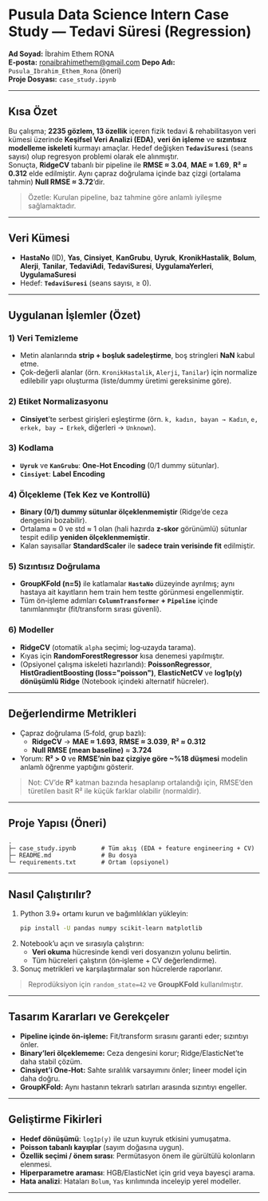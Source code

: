 # Pusula Data Science Intern Case Study — Tedavi Süresi (Regression)

**Ad Soyad:** İbrahim Ethem RONA  
**E‑posta:** ronaibrahimethem@gmail.com
**Depo Adı:** `Pusula_Ibrahim_Ethem_Rona` (öneri)  
**Proje Dosyası:** `case_study.ipynb`

---

## Kısa Özet
Bu çalışma; **2235 gözlem, 13 özellik** içeren fizik tedavi & rehabilitasyon veri kümesi üzerinde **Keşifsel Veri Analizi (EDA)**, **veri ön işleme** ve **sızıntısız modelleme iskeleti** kurmayı amaçlar. Hedef değişken **`TedaviSuresi`** (seans sayısı) olup regresyon problemi olarak ele alınmıştır.  
Sonuçta, **RidgeCV** tabanlı bir pipeline ile **RMSE ≈ 3.04**, **MAE ≈ 1.69**, **R² ≈ 0.312** elde edilmiştir. Aynı çapraz doğrulama içinde baz çizgi (ortalama tahmin) **Null RMSE ≈ 3.72**’dir.

> Özetle: Kurulan pipeline, baz tahmine göre anlamlı iyileşme sağlamaktadır.

---

## Veri Kümesi
- **HastaNo** (ID), **Yas**, **Cinsiyet**, **KanGrubu**, **Uyruk**, **KronikHastalik**, **Bolum**, **Alerji**, **Tanilar**, **TedaviAdi**, **TedaviSuresi**, **UygulamaYerleri**, **UygulamaSuresi**  
- Hedef: **`TedaviSuresi`** (seans sayısı, ≥ 0).

---

## Uygulanan İşlemler (Özet)
### 1) Veri Temizleme
- Metin alanlarında **strip + boşluk sadeleştirme**, boş stringleri **NaN** kabul etme.
- Çok-değerli alanlar (örn. `KronikHastalik`, `Alerji`, `Tanilar`) için normalize edilebilir yapı oluşturma (liste/dummy üretimi gereksinime göre).

### 2) Etiket Normalizasyonu
- **Cinsiyet**’te serbest girişleri eşleştirme (örn. `k, kadın, bayan → Kadın`, `e, erkek, bay → Erkek`, diğerleri → `Unknown`).

### 3) Kodlama
- **`Uyruk`** ve **`KanGrubu`**: **One-Hot Encoding** (0/1 dummy sütunlar).  
- **`Cinsiyet`**: **Label Encoding**

### 4) Ölçekleme (Tek Kez ve Kontrollü)
- **Binary (0/1) dummy sütunlar ölçeklenmemiştir** (Ridge’de ceza dengesini bozabilir).
- Ortalama ≈ 0 ve std ≈ 1 olan (hali hazırda **z‑skor** görünümlü) sütunlar tespit edilip **yeniden ölçeklenmemiştir**.
- Kalan sayısallar **StandardScaler** ile **sadece train verisinde fit** edilmiştir.

### 5) Sızıntısız Doğrulama
- **GroupKFold (n=5)** ile katlamalar **`HastaNo`** düzeyinde ayrılmış; aynı hastaya ait kayıtların hem train hem testte görünmesi engellenmiştir.
- Tüm ön‑işleme adımları **`ColumnTransformer` + `Pipeline`** içinde tanımlanmıştır (fit/transform sırası güvenli).

### 6) Modeller
- **RidgeCV** (otomatik `alpha` seçimi; log‑uzayda tarama).  
- Kıyas için **RandomForestRegressor** kısa denemesi yapılmıştır.  
- (Opsiyonel çalışma iskeleti hazırlandı): **PoissonRegressor**, **HistGradientBoosting (loss="poisson")**, **ElasticNetCV** ve **log1p(y) dönüşümlü Ridge** (Notebook içindeki alternatif hücreler).

---

## Değerlendirme Metrikleri
- Çapraz doğrulama (5‑fold, grup bazlı):
  - **RidgeCV** → **MAE ≈ 1.693**, **RMSE ≈ 3.039**, **R² ≈ 0.312**
  - **Null RMSE (mean baseline)** ≈ **3.724**
- Yorum: **R² > 0** ve **RMSE’nin baz çizgiye göre ~%18 düşmesi** modelin anlamlı öğrenme yaptığını gösterir.

> Not: CV’de **R²** katman bazında hesaplanıp ortalandığı için, RMSE’den türetilen basit R² ile küçük farklar olabilir (normaldir).

---

## Proje Yapısı (Öneri)
```
.
├─ case_study.ipynb       # Tüm akış (EDA + feature engineering + CV)
├─ README.md              # Bu dosya
└─ requirements.txt       # Ortam (opsiyonel)
```

---

## Nasıl Çalıştırılır?
1. Python 3.9+ ortamı kurun ve bağımlılıkları yükleyin:
   ```bash
   pip install -U pandas numpy scikit-learn matplotlib
   ```
2. Notebook’u açın ve sırasıyla çalıştırın:
   - **Veri okuma** hücresinde kendi veri dosyanızın yolunu belirtin.
   - Tüm hücreleri çalıştırın (ön‑işleme + CV değerlendirme).
3. Sonuç metrikleri ve karşılaştırmalar son hücrelerde raporlanır.

> Reprodüksiyon için `random_state=42` ve **GroupKFold** kullanılmıştır.

---

## Tasarım Kararları ve Gerekçeler
- **Pipeline içinde ön‑işleme:** Fit/transform sırasını garanti eder; sızıntıyı önler.
- **Binary’leri ölçeklememe:** Ceza dengesini korur; Ridge/ElasticNet’te daha stabil çözüm.
- **Cinsiyet’i One‑Hot:** Sahte sıralılık varsayımını önler; lineer model için daha doğru.
- **GroupKFold:** Aynı hastanın tekrarlı satırları arasında sızıntıyı engeller.

---

## Geliştirme Fikirleri
- **Hedef dönüşümü**: `log1p(y)` ile uzun kuyruk etkisini yumuşatma.
- **Poisson tabanlı kayıplar** (sayım doğasına uygun).
- **Özellik seçimi / önem sırası**: Permütasyon önem ile gürültülü kolonların elenmesi.
- **Hiperparametre araması**: HGB/ElasticNet için grid veya bayesçi arama.
- **Hata analizi**: Hataları `Bolum`, `Yas` kırılımında inceleyip yerel modeller.

---
